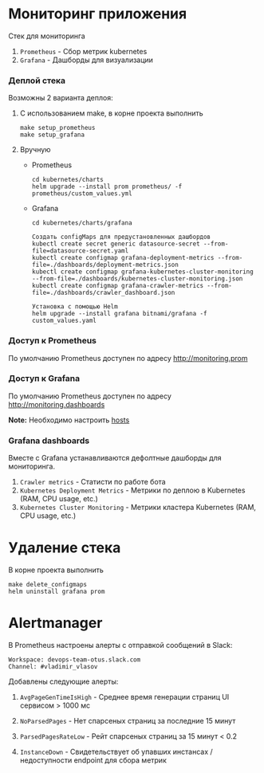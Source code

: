 # Мониторинг приложения
Стек для мониторинга
1. `Prometheus` - Сбор метрик kubernetes
2. `Grafana` - Дашборды для визуализации

### Деплой стека
Возможны 2 варианта деплоя:
1. С использованием make, в корне проекта выполнить

       make setup_prometheus
       make setup_grafana

2. Вручную
   - Prometheus

	     cd kubernetes/charts
	     helm upgrade --install prom prometheus/ -f prometheus/custom_values.yml

   - Grafana

         cd kubernetes/charts/grafana

         Создать configMaps для предустановленных дашбордов
         kubectl create secret generic datasource-secret --from-file=datasource-secret.yaml
	     kubectl create configmap grafana-deployment-metrics --from-file=./dashboards/deployment-metrics.json
	     kubectl create configmap grafana-kubernetes-cluster-monitoring --from-file=./dashboards/kubernetes-cluster-monitoring.json
	     kubectl create configmap grafana-crawler-metrics --from-file=./dashboards/crawler_dashboard.json

	     Установка с помощью Helm
	     helm upgrade --install grafana bitnami/grafana -f custom_values.yaml


### Доступ к Prometheus
По умолчанию Prometheus доступен по адресу http://monitoring.prom

### Доступ к Grafana
По умолчанию Prometheus доступен по адресу http://monitoring.dashboards

**Note:** Необходимо настроить [hosts](hosts.md)

### Grafana dashboards
Вместе с Grafana устанавливаются дефолтные дашборды для мониторинга.
1. `Crawler metrics` - Статисти по работе бота
2. `Kubernetes Deployment Metrics` - Метрики по деплою в Kubernetes (RAM, CPU usage, etc.)
3. `Kubernetes Cluster Monitoring` - Метрики кластера Kubernetes (RAM, CPU usage, etc.)

# Удаление стека
В корне проекта выполнить

    make delete_configmaps
    helm uninstall grafana prom

# Alertmanager
В Prometheus настроены алерты с отправкой сообщений в Slack:
```
Workspace: devops-team-otus.slack.com
Channel: #vladimir_vlasov
```

Добавлены следующие алерты:
1. `AvgPageGenTimeIsHigh` - Среднее время генерации страниц UI сервисом > 1000 мс

2. `NoParsedPages` - Нет спарсеных страниц за последние 15 минут

3. `ParsedPagesRateLow` - Рейт спарсеных страниц за 15 минут < 0.2

4. `InstanceDown` - Свидетельствует об упавших инстансах / недоступности endpoint для сбора метрик
